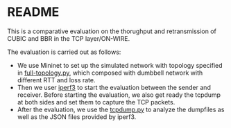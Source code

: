 # README

This is a comparative evaluation on the thorughput and retransmission of CUBIC
and BBR in the TCP layer/ON-WIRE.

The evaluation is carried out as follows:

- We use Mininet to set up the simulated network with topology specified in
  [full-topology.py](./full-topology.py), which composed with dumbbell network
  with different RTT and loss rate.
- Then we user [iperf3](https://github.com/esnet/iperf)
  to start the evaluation between the sender and receiver. Before starting the
  evaluation, we also get ready the tcpdump at both sides and set them to capture
  the TCP packets.
- After the evaluation, we use the [tcpdump.py](./tcpdump.py) to analyze the
  dumpfiles as well as the JSON files provided by iperf3.
